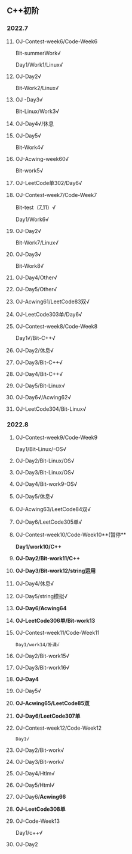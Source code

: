 ## C++初阶

### 2022.7

11. OJ-Contest-week6/Code-Week6

    Bit-summerWork√

    Day1/Work1/Linux√

12. OJ-Day2√

    Bit-Work2/Linux√

13. OJ -Day3√

    Bit-Linux/Work3√
    
14. OJ-Day4√/休息

15. OJ-Day5√

    Bit-Work4√

16. OJ-Acwing-week60√

    Bit-work5√

17. OJ-LeetCode单302/Day6√

18. OJ-Contest-week7/Code-Week7

    Bit-test（7_11）√

    Day1/Work6√

19. OJ-Day2√

    Bit-Work7/Linux√

20. OJ-Day3√

    Bit-Work8√

21. OJ-Day4/Other√

22. OJ-Day5/Other√

23. OJ-Acwing61/LeetCode83双√

24. OJ-LeetCode303单/Day6√

25. OJ-Contest-week8/Code-Week8

    Day1√/Bit-C++√

26. OJ-Day2/休息√

27. OJ-Day3/Bit-C++√

28. OJ-Day4/Bit-C++√

29. OJ-Day5/Bit-Linux√

30. OJ-Day6√/Acwing62√

31. OJ-LeetCode304/Bit-Linux√

### 2022.8

1. OJ-Contest-week9/Code-Week9

    Day1/Bit-Linux/-OS√

2. OJ-Day2/Bit-Linux/OS√

3. OJ-Day3/Bit-Linux/OS√

4. OJ-Day4/Bit-work9-OS√

5. OJ-Day5/休息√

6. OJ-Acwing63/LeetCode84双√

7. OJ-Day6/LeetCode305单√

8. OJ-Contest-week10/Code-Week10**(暂停**

    **Day1/work10/C++**

9. **OJ-Day2/Bit-work11/C++**

10. **OJ-Day3/Bit-work12/string运用**

11. OJ-Day4/休息√

12. OJ-Day5/string模拟√

13. **OJ-Day6/Acwing64**

14. **OJ-LeetCode306单/Bit-work13**

15. OJ-Contest-week11/Code-Week11

        Day1/work14/补课√

16. OJ-Day2/Bit-work15√

17. OJ-Day3/Bit-work16√

18. **OJ-Day4**

19. OJ-Day5√

20. **OJ-Acwing65/LeetCode85双**

21. **OJ-Day6/LeetCode307单**

22. OJ-Contest-week12/Code-Week12

        Day1√

23. OJ-Day2/Bit-work√

24. OJ-Day3/Bit-work√

25. OJ-Day4/Htlm√

26. OJ-Day5/Html√

27. OJ-Day6/**Acwing66**

28. **OJ-LeetCode308单**

29. OJ-Code-Week13

     Day1/c++√

30. OJ-Day2